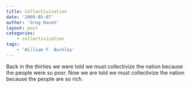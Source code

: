 ```yaml
---
title: Collectivization
date: '2009-05-07'
author: 'Greg Raven'
layout: post
categories:
    - collectivization
tags:
    - 'William F. Buckley'
---
```


Back in the thirties we were told we must collectivize the nation because the people were so poor. Now we are told we must collectivize the nation because the people are so rich.